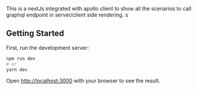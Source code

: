 This is a nextJs integrated with apollo client to show all the scenarios to call graphql endpoint in server/client side rendering. s

## Getting Started

First, run the development server:

```bash
npm run dev
# or
yarn dev
```

Open [http://localhost:3000](http://localhost:3000) with your browser to see the result.

